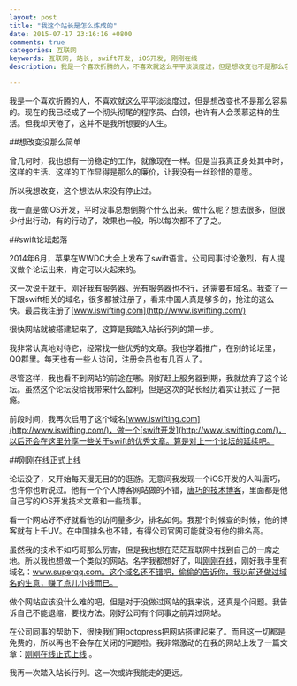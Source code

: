 ```yaml
---
layout: post
title: "我这个站长是怎么炼成的"
date: 2015-07-17 23:16:16 +0800
comments: true
categories: 互联网
keywords: 互联网, 站长, swift开发, iOS开发, 刚刚在线
description: 我是一个喜欢折腾的人，不喜欢就这么平平淡淡度过，但是想改变也不是那么容易的。现在的我已经成了一个彻头彻尾的程序员、白领，也许有人会羡慕这样的生活。但我却厌倦了，这并不是我所想要的人生。

---
```


我是一个喜欢折腾的人，不喜欢就这么平平淡淡度过，但是想改变也不是那么容易的。现在的我已经成了一个彻头彻尾的程序员、白领，也许有人会羡慕这样的生活。但我却厌倦了，这并不是我所想要的人生。

##想改变没那么简单

曾几何时，我也想有一份稳定的工作，就像现在一样。但是当我真正身处其中时，这样的生活、这样的工作显得是那么的廉价，让我没有一丝珍惜的意愿。

所以我想改变，这个想法从来没有停止过。

我一直是做iOS开发，平时没事总想倒腾个什么出来。做什么呢？想法很多，但很少付出行动，有的行动了，效果也一般，所以每次都不了了之。

##swift论坛起落

2014年6月，苹果在WWDC大会上发布了swift语言。公司同事讨论激烈，有人提议做个论坛出来，肯定可以火起来的。

这一次说干就干。刚好我有服务器。光有服务器也不行，还需要有域名。我查了一下跟swift相关的域名，很多都被注册了，看来中国人真是够多的，抢注的这么快。最后我注册了[www.iswifting.com](http://www.iswifting.com/)

很快网站就被搭建起来了，这算是我踏入站长行列的第一步。

我非常认真地对待它，经常找一些优秀的文章。我也学着推广，在别的论坛里，QQ群里。每天也有一些人访问，注册会员也有几百人了。

尽管这样，我也看不到网站的前途在哪。刚好赶上服务器到期，我就放弃了这个论坛。虽然这个论坛没给我带来什么盈利，但是这次的站长经历着实让我过了一把瘾。

前段时间，我再次启用了这个域名[www.iswifting.com](http://www.iswifting.com/)，做一个[swift开发](http://www.iswifting.com/)，以后还会在这里分享一些关于swift的优秀文章。算是对上一个论坛的延续吧。

##刚刚在线正式上线

论坛没了，又开始每天漫无目的的逛游。无意间我发现一个iOS开发的人叫唐巧，也许你也听说过。他有一个个人博客网站做的不错，[唐巧的技术博客](http://blog.devtang.com/)，里面都是他自己写的iOS开发技术文章和一些琐事。

看一个网站好不好就看他的访问量多少，排名如何。我那个时候查的时候，他的博客就有上千UV。在中国排名也不错，有得公司官网可能就没有他的排名高。

虽然我的技术不如巧哥那么厉害，但是我也想在茫茫互联网中找到自己的一席之地。所以我也想做一个类似的网站。名字我都想好了，叫[刚刚在线](http://www.superqq.com/)，刚好我手里有域名：www.superqq.com。这个域名还不错吧，偷偷的告诉你，我以前还做过域名的生意，赚了点儿小钱而已。

做个网站应该没什么难的吧，但是对于没做过网站的我来说，还真是个问题。我告诉自己不能退缩，要找方法。刚好公司有个同事之前弄过网站。

在公司同事的帮助下，很快我们用octopress把网站搭建起来了。而且这一切都是免费的，所以再也不会存在关闭的问题啦。我非常激动的在我的网站上发了一篇文章：[刚刚在线正式上线](http://www.superqq.com/blog/2014/09/26/ios/) 。

我再一次踏入站长行列。这一次或许我能走的更远。